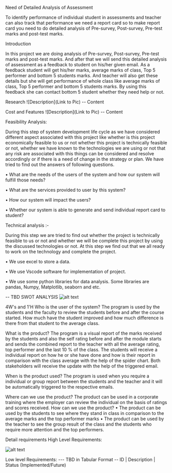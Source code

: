 Need of Detailed Analysis of Assessment

To identify performance of individual student in assessments and teacher can also track that performance we need a report card so to make report  card you need to do detailed analysis of Pre-survey, Post-survey, Pre-test marks and post-test marks.
 
Introduction 

In this project we are doing analysis of Pre-survey, Post-survey, Pre-test marks and post-test marks.
And after that we will send this detailed analysis of assessment as a feedback to student on his/her given email. As a feedback student will get his/her marks, average marks of class, Top 5 performer and bottom 5 students marks. And teacher will also get these details but she will get performance of whole class like average marks of class, Top 5 performer and bottom 5 students marks. By using this feedback she can contact bottom 5 student whether they need help or not.


Research
![Description](Link to Pic) -- Content

Cost and Features
![Description](Link to Pic) -- Content

Feasibility Analysis: 

During this step of system development life cycle as we have considered different aspect associated with this project like whether is this project economically feasible to us or not whether this project is technically feasible or not, whether we have known to the technologies we are using or not that any risk are associated with this things can be considered and resolve accordingly or if there is a need of change in the strategy or plan. We have tried to find out the answers of following questions. 

•	What are the needs of the users of the system and how our system will fulfill those needs? 

•	What are the services provided to user by this system? 

•	How our system will impact the users? 

•	Whether our system is able to generate and send individual report card to student? 

Technical analysis :-

During this step we are tried to find out whether the project is technically feasible to us or not and whether we will be complete this project by using the discussed technologies or not. At this step we find out that we all ready to work on the technology and complete the project.

•	We use excel to store a data.

•	We use Vscode software for implementation of project.

•	We use some python libraries for data analysis. Some libraries are pandas, Numpy, 
Matplotlib, seaborn and etc.

-- TBD
SWOT ANALYSIS
![alt text](https://github.com/99003655/AppliedSDLC_C4/blob/main/SWOT%20Analysis.png)

4W's and 1'H
Who is the user of the system?
The program is used by the students and the faculty to review the students before and after the course started. How much have the student improved and how much difference is there from that student to the average class.

What is the product?
The program is a visual report of the marks received by the students and also the self rating before and after the module starts and sends the combined report to the teacher with all the average rating, top performer and the last 10 % of the class. The students will receive a individual report on how he or she have done and how is their report in comparison with the class average with the help of the spider chart. Both stakeholders will receive the update with the help of the triggered email.

When is the product used?
The program is used when you require a individual or group report between the students and the teacher and it will be automatically triggered to the respective emails.

Where can we use the product?
The product can be used in a corporate training where the employer can review the individual on the basis of ratings and scores received. 
How can we use the product?
•	The product can be used by the students to see where they stand in class in comparison to the average marks and the top performer marks
•	The product can be used by the teacher to see the group result of the class and the students who require more attention and the top performers.

Detail requirements
High Level Requirements:


![alt text](https://github.com/99003655/AppliedSDLC_C4/blob/main/HighLevelReqt.JPG)

Low level Requirements:
--- TBD in Tabular Format -- ID | Description | Status (Implemented/Future)
